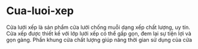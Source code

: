 # Cua-luoi-xep
Cửa lưới xếp là sản phẩm cửa lưới chống muỗi dạng xếp chất lượng, uy tín. Cửa xếp được thiết kế với lớp lưới xếp có thể gấp gọn, đem lại sự tiện lợi và gọn gàng. Phần khung cửa chất lượng giúp nâng thời gian sử dụng của cửa 

